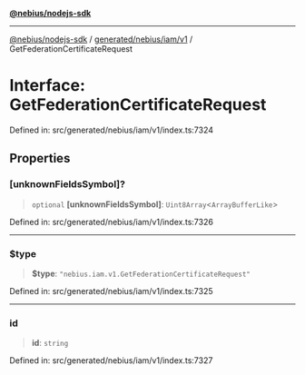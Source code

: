 [**@nebius/nodejs-sdk**](../../../../../README.md)

***

[@nebius/nodejs-sdk](../../../../../README.md) / [generated/nebius/iam/v1](../README.md) / GetFederationCertificateRequest

# Interface: GetFederationCertificateRequest

Defined in: src/generated/nebius/iam/v1/index.ts:7324

## Properties

### \[unknownFieldsSymbol\]?

> `optional` **\[unknownFieldsSymbol\]**: `Uint8Array`\<`ArrayBufferLike`\>

Defined in: src/generated/nebius/iam/v1/index.ts:7326

***

### $type

> **$type**: `"nebius.iam.v1.GetFederationCertificateRequest"`

Defined in: src/generated/nebius/iam/v1/index.ts:7325

***

### id

> **id**: `string`

Defined in: src/generated/nebius/iam/v1/index.ts:7327
